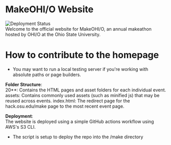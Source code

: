 # MakeOHI/O Website
![Deployment Status](https://github.com/hackohio/makeohio/workflows/Make-site%20S3%20Deployment/badge.svg)  
Welcome to the official website for MakeOHI/O, an annual makeathon hosted by OHI/O at the Ohio State University.

# How to contribute to the homepage
- You may want to run a local testing server if you're working with absolute paths or page builders.

**Folder Structure**:  
20**: Contains the HTML pages and asset folders for each individual event.  
assets: Contains commonly used assets (such as minified js) that may be reused across events.
index.html: The redirect page for the hack.osu.edu/make page to the most recent event page.

**Deployment**:  
The website is deployed using a simple GitHub actions workflow using AWS's S3 CLI.
- The script is setup to deploy the repo into the /make directory